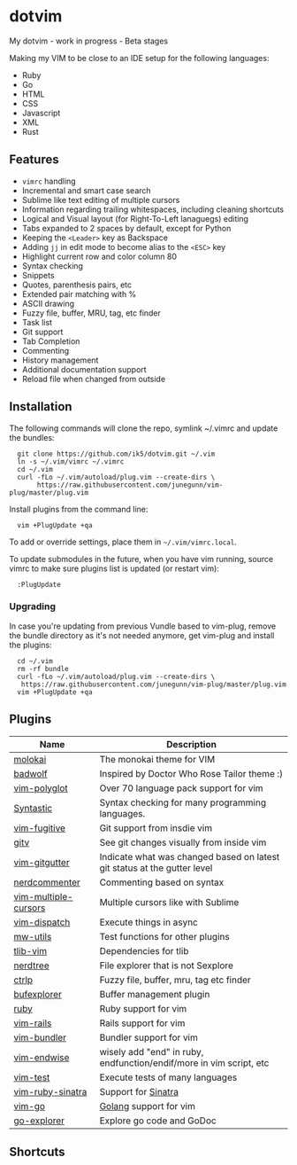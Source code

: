 # dotvim
My dotvim - work in progress - Beta stages

Making my VIM to be close to an IDE setup for the following languages:

 - Ruby
 - Go
 - HTML
 - CSS
 - Javascript
 - XML
 - Rust

## Features

 - ``vimrc`` handling
 - Incremental and smart case search
 - Sublime like text editing of multiple cursors
 - Information regarding trailing whitespaces, including cleaning shortcuts
 - Logical and Visual layout (for Right-To-Left lanaguegs) editing
 - Tabs expanded to 2 spaces by default, except for Python
 - Keeping the ``<Leader>`` key as Backspace
 - Adding ``jj`` in edit mode to become alias to the ``<ESC>`` key
 - Highlight current row and color column 80
 - Syntax checking
 - Snippets
 - Quotes, parenthesis pairs, etc
 - Extended pair matching with %
 - ASCII drawing
 - Fuzzy file, buffer, MRU, tag, etc finder
 - Task list
 - Git support
 - Tab Completion
 - Commenting
 - History management
 - Additional documentation support
 - Reload file when changed from outside

## Installation
The following commands will clone the repo, symlink ~/.vimrc and update the bundles:

```
  git clone https://github.com/ik5/dotvim.git ~/.vim
  ln -s ~/.vim/vimrc ~/.vimrc
  cd ~/.vim
  curl -fLo ~/.vim/autoload/plug.vim --create-dirs \
       https://raw.githubusercontent.com/junegunn/vim-plug/master/plug.vim
```

Install plugins from the command line:

```
  vim +PlugUpdate +qa
```

To add or override settings, place them in ``~/.vim/vimrc.local``.

To update submodules in the future, when you have vim running, source vimrc to make sure plugins list is updated (or
restart vim):

```
  :PlugUpdate
```

### Upgrading

In case you're updating from previous Vundle based to vim-plug, remove the bundle directory as it's not needed anymore,
get vim-plug and install the plugins:

```
  cd ~/.vim
  rm -rf bundle
  curl -fLo ~/.vim/autoload/plug.vim --create-dirs \
   https://raw.githubusercontent.com/junegunn/vim-plug/master/plug.vim
  vim +PlugUpdate +qa
```

## Plugins

| Name                                                                    | Description                                                              |
| ------------------------------------------------                      | -----------------------                                                |
| [molokai](https://github.com/tomasr/molokai)                            | The monokai theme for VIM                                                |
| [badwolf](https://github.com/sjl/badwold)                               | Inspired by Doctor Who Rose Tailor theme :)                              |
| [vim-polyglot](https://github.com/sheerun/vim-polyglot)                 | Over 70 language pack support for vim                                    |
| [Syntastic](https://github.com/scrooloose/syntastic)                    | Syntax checking for many programming languages.                          |
| [vim-fugitive](https://github.com/tpope/vim-fugitive)                   | Git support from insdie vim                                              |
| [gitv](https://github.com/gregsexton/gitv)                              | See git changes visually from inside vim                                 |
| [vim-gitgutter](https://github.com/airblade/vim-gitgutter)              | Indicate what was changed based on latest git status at the gutter level |
| [nerdcommenter](https://github.com/scrooloose/nerdcommenter)            | Commenting based on syntax                                               |
| [vim-multiple-cursors](https://github.com/terryma/vim-multiple-cursors) | Multiple cursors like with Sublime                                       |
| [vim-dispatch](https://github.com/tpope/vim-dispatch)                   | Execute things in async                                                  |
| [mw-utils](https://github.com/MarcWeber/vim-addon-mw-utils)             | Test functions for other plugins                                         |
| [tlib-vim](https://github.com/tomtom/tlib_vim)                          | Dependencies for tlib                                                    |
| [nerdtree](https://github.com/scrooloose/nerdtree)                      | File explorer that is not Sexplore                                       |
| [ctrlp](https://github.com/ctrlpvim/ctrlp.vim)                          | Fuzzy file, buffer, mru, tag etc finder                                  |
| [bufexplorer](https://github.com/jlanzarotta/bufexplorer)               | Buffer management plugin                                                 |
| [ruby](https://github.com/vim-ruby/vim-ruby)                            | Ruby support for vim                                                     |
| [vim-rails](https://github.com/tpope/vim-rails)                         | Rails support for vim                                                    |
| [vim-bundler](https://github.com/tpope/vim-bundler)                     | Bundler support for vim                                                  |
| [vim-endwise](https://github.com/tpope/vim-endwise)                     | wisely add "end" in ruby, endfunction/endif/more in vim script, etc      |
| [vim-test](https://github.com/janko-m/vim-test)                         | Execute tests of many languages                                          |
| [vim-ruby-sinatra](https://github.com/hallison/vim-ruby-sinatra)        | Support for [Sinatra](http://www.sinatrarb.com/)                         |
| [vim-go](https://github.com/fatih/vim-go)                               | [Golang](https://golang.org/) support for vim                            |
| [go-explorer](https://github.com/garyburd/go-explorer)                  | Explore go code and GoDoc                                                |

## Shortcuts

